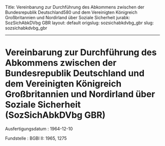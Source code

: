 Title: Vereinbarung zur Durchführung des Abkommens zwischen der Bundesrepublik Deutschland580
  und dem Vereinigten Königreich Großbritannien und Nordirland über Soziale Sicherheit
jurabk: SozSichAbkDVbg GBR
layout: default
origslug: sozsichabkdvbg_gbr
slug: sozsichabkdvbg_gbr

---

# Vereinbarung zur Durchführung des Abkommens zwischen der Bundesrepublik Deutschland und dem Vereinigten Königreich Großbritannien und Nordirland über Soziale Sicherheit (SozSichAbkDVbg GBR)

Ausfertigungsdatum
:   1964-12-10

Fundstelle
:   BGBl II: 1965, 1275

